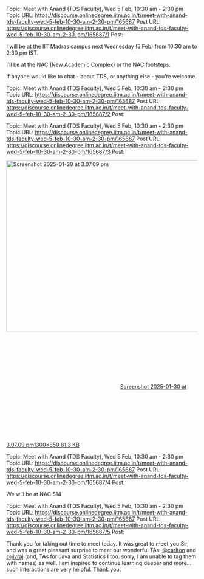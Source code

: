 Topic: Meet with Anand (TDS Faculty), Wed 5 Feb, 10:30 am - 2:30 pm
Topic URL: https://discourse.onlinedegree.iitm.ac.in/t/meet-with-anand-tds-faculty-wed-5-feb-10-30-am-2-30-pm/165687
Post URL: https://discourse.onlinedegree.iitm.ac.in/t/meet-with-anand-tds-faculty-wed-5-feb-10-30-am-2-30-pm/165687/1
Post: <p>I will be at the IIT Madras campus next Wednesday (5 Feb) from 10:30 am to 2:30 pm IST.</p>
<p>I’ll be at the NAC (New Academic Complex) or the NAC footsteps.</p>
<p>If anyone would like to chat - about TDS, or anything else - you’re welcome.</p>

Topic: Meet with Anand (TDS Faculty), Wed 5 Feb, 10:30 am - 2:30 pm
Topic URL: https://discourse.onlinedegree.iitm.ac.in/t/meet-with-anand-tds-faculty-wed-5-feb-10-30-am-2-30-pm/165687
Post URL: https://discourse.onlinedegree.iitm.ac.in/t/meet-with-anand-tds-faculty-wed-5-feb-10-30-am-2-30-pm/165687/2
Post: 

Topic: Meet with Anand (TDS Faculty), Wed 5 Feb, 10:30 am - 2:30 pm
Topic URL: https://discourse.onlinedegree.iitm.ac.in/t/meet-with-anand-tds-faculty-wed-5-feb-10-30-am-2-30-pm/165687
Post URL: https://discourse.onlinedegree.iitm.ac.in/t/meet-with-anand-tds-faculty-wed-5-feb-10-30-am-2-30-pm/165687/3
Post: <p><div class="lightbox-wrapper"><a class="lightbox" href="https://europe1.discourse-cdn.com/flex013/uploads/iitm/original/3X/3/c/3c4a546e7bae08a17f873f828185df45aa57f717.png" data-download-href="/uploads/short-url/8BlTKbC5gXmJ3glnNx7zb0GMNgj.png?dl=1" title="Screenshot 2025-01-30 at 3.07.09 pm" rel="noopener nofollow ugc"><img src="https://europe1.discourse-cdn.com/flex013/uploads/iitm/optimized/3X/3/c/3c4a546e7bae08a17f873f828185df45aa57f717_2_690x451.png" alt="Screenshot 2025-01-30 at 3.07.09 pm" data-base62-sha1="8BlTKbC5gXmJ3glnNx7zb0GMNgj" width="690" height="451" srcset="https://europe1.discourse-cdn.com/flex013/uploads/iitm/optimized/3X/3/c/3c4a546e7bae08a17f873f828185df45aa57f717_2_690x451.png, https://europe1.discourse-cdn.com/flex013/uploads/iitm/optimized/3X/3/c/3c4a546e7bae08a17f873f828185df45aa57f717_2_1035x676.png 1.5x, https://europe1.discourse-cdn.com/flex013/uploads/iitm/original/3X/3/c/3c4a546e7bae08a17f873f828185df45aa57f717.png 2x" data-dominant-color="F1F1F1"><div class="meta"><svg class="fa d-icon d-icon-far-image svg-icon" aria-hidden="true"><use href="#far-image"></use></svg><span class="filename">Screenshot 2025-01-30 at 3.07.09 pm</span><span class="informations">1300×850 81.3 KB</span><svg class="fa d-icon d-icon-discourse-expand svg-icon" aria-hidden="true"><use href="#discourse-expand"></use></svg></div></a></div></p>

Topic: Meet with Anand (TDS Faculty), Wed 5 Feb, 10:30 am - 2:30 pm
Topic URL: https://discourse.onlinedegree.iitm.ac.in/t/meet-with-anand-tds-faculty-wed-5-feb-10-30-am-2-30-pm/165687
Post URL: https://discourse.onlinedegree.iitm.ac.in/t/meet-with-anand-tds-faculty-wed-5-feb-10-30-am-2-30-pm/165687/4
Post: <p>We will be at NAC 514</p>

Topic: Meet with Anand (TDS Faculty), Wed 5 Feb, 10:30 am - 2:30 pm
Topic URL: https://discourse.onlinedegree.iitm.ac.in/t/meet-with-anand-tds-faculty-wed-5-feb-10-30-am-2-30-pm/165687
Post URL: https://discourse.onlinedegree.iitm.ac.in/t/meet-with-anand-tds-faculty-wed-5-feb-10-30-am-2-30-pm/165687/5
Post: <p>Thank you for taking out time to meet today. It was great to meet you Sir, and was a great pleasant surprise to meet our wonderful TAs, <a class="mention" href="/u/carlton">@carlton</a> and <a class="mention" href="/u/jivraj">@jivraj</a> (and, TAs for Java and Statistics I too. sorry, I am unable to tag them with names) as well. I am inspired to continue learning deeper and more… such interactions are very helpful. Thank you.</p>
